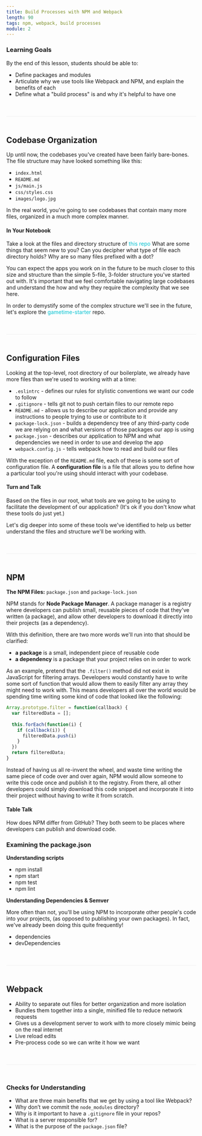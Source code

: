 ```yaml
---
title: Build Processes with NPM and Webpack
length: 90
tags: npm, webpack, build processes
module: 2
---
```



<style type="text/css">
    a:link,a:visited{text-decoration:none !important;color:#05c2d1}
    section .discuss {padding:20px;font-size:15px;background-color:#fdfdfd;border:1px solid #eee}
    hr{width:100%;height:1px;background-color:#eee;border:0;margin:50px 0}
</style>


### Learning Goals

By the end of this lesson, students should be able to:

* Define packages and modules
* Articulate why we use tools like Webpack and NPM, and explain the benefits of each
* Define what a "build process" is and why it's helpful to have one


<hr />


## Codebase Organization

Up until now, the codebases you've created have been fairly bare-bones. The file structure may have looked something like this:

* `index.html`
* `README.md`
* `js/main.js`
* `css/styles.css`
* `images/logo.jpg`

In the real world, you're going to see codebases that contain many more files, organized in a much more complex manner. 

<div class="discuss">
  <h4>In Your Notebook</h4>
  <p>Take a look at the files and directory structure of <a href="https://github.com/mozilla/normandy" target="_blank">this repo</a> What are some things that seem new to you? Can you decipher what type of file each directory holds? Why are so many files prefixed with a dot?</p>
</div>

You can expect the apps you work on in the future to be much closer to this size and structure than the simple 5-file, 3-folder structure you've started out with. It's important that we feel comfortable navigating large codebases and understand the how and why they require the complexity that we see here.

In order to demystify some of the complex structure we'll see in the future, let's explore the [gametime-starter](https://github.com/turingschool-examples/gametime-starter) repo.


<hr />


## Configuration Files

Looking at the top-level, root directory of our boilerplate, we already have more files than we're used to working with at a time:

* `.eslintrc` - defines our rules for stylistic conventions we want our code to follow
* `.gitignore` - tells git not to push certain files to our remote repo
* `README.md` - allows us to describe our application and provide any instructions to people trying to use or contribute to it
* `package-lock.json` - builds a dependency tree of any third-party code we are relying on and what versions of those packages our app is using
* `package.json` - describes our application to NPM and what dependencies we need in order to use and develop the app
* `webpack.config.js` - tells webpack how to read and build our files


With the exception of the `README.md` file, each of these is some sort of configuration file. A **configuration file** is a file that allows you to define how a particular tool you're using should interact with your codebase.


<div class="discuss">
  <h4>Turn and Talk</h4>
  <p>Based on the files in our root, what tools are we going to be using to facilitate the development of our application? (It's ok if you don't know what these tools do just yet.)</p>
</div>

<!-- eslint, git, NPM, webpack -->

Let's dig deeper into some of these tools we've identified to help us better understand the files and structure we'll be working with.


<hr />


## NPM

**The NPM Files:** `package.json` and `package-lock.json`

NPM stands for **Node Package Manager**. A package manager is a registry where developers can publish small, reusable pieces of code that they've written (a package), and allow other developers to download it directly into their projects (as a dependency). 

With this definition, there are two more words we'll run into that should be clarified:

* **a package** is a small, independent piece of reusable code
* **a dependency** is a package that your project relies on in order to work

As an example, pretend that the `.filter()` method did not exist in JavaScript for filtering arrays. Developers would constantly have to write some sort of function that would allow them to easily filter any array they might need to work with. This means developers all over the world would be spending time writing some kind of code that looked like the following:

```js
Array.prototype.filter = function(callback) {
  var filteredData = [];
  
  this.forEach(function(i) {
    if (callback(i)) {
      filteredData.push(i)
    }
  })
  return filteredData;
}
```

Instead of having us all re-invent the wheel, and waste time writing the same piece of code over and over again, NPM would allow someone to write this code once and publish it to the registry. From there, all other developers could simply download this code snippet and incorporate it into their project without having to write it from scratch.

<div class="discuss">
  <h4>Table Talk</h4>
  <p>How does NPM differ from GitHub? They both seem to be places where developers can publish and download code.</p>
</div>

<!-- NPM is more for publishing code that is solving a very tiny, common problem that many developers will face. Other developers will download a package from NPM when they want to take advantage of its functionality in their project. GitHub is for publishing entire projects (that may or may not rely on NPM packages). Other developers will only download your project from GitHub if they want to contribute to it. That said, NPM packages are still published to GitHub for version control purposes, but full-blown GitHub projects have no real reason to be published to NPM. Think about idea-box from mod 1. You wouldn't publish that to NPM because most people aren't building projects that need an ideabox inside of them. -->


### Examining the package.json

**Understanding scripts**

- npm install
- npm start
- npm test
- npm lint

<!-- gitignore file - includes node_modules -->

**Understanding Dependencies & Semver**

More often than not, you'll be using NPM to incorporate other people's code into your projects, (as opposed to publishing your own packages). In fact, we've already been doing this quite frequently!

- dependencies
- devDependencies


<hr />


## Webpack

- Ability to separate out files for better organization and more isolation
- Bundles them together into a single, minified file to reduce network requests
- Gives us a development server to work with to more closely mimic being on the real internet
- Live reload edits
- Pre-process code so we can write it how we want


<hr />


### Checks for Understanding

* What are three main benefits that we get by using a tool like Webpack?
* Why don’t we commit the `node_modules` directory?
* Why is it important to have a `.gitignore` file in your repos?
* What is a server responsible for?
* What is the purpose of the `package.json` file?
